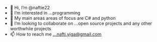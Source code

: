 - 👋 Hi, I’m @naftie22
- 👀 I’m interested in ...programming 
- 🌱 My main areas areas of focus are C# and python 
- 💞️ I’m looking to collaborate on ...open source projects and any other worthwhile projects 
- 📫 How to reach me ...nafti.yiga@gmail.com

<!---
naftie22/naftie22 is a ✨ special ✨ repository because its `README.md` (this file) appears on your GitHub profile.
You can click the Preview link to take a look at your changes.
--->
